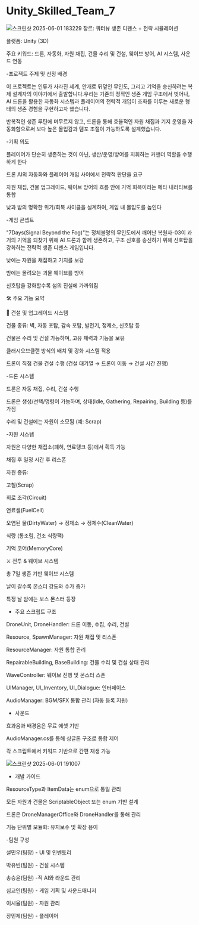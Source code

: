 # Unity_Skilled_Team_7

![스크린샷 2025-06-01 183229](https://github.com/user-attachments/assets/15be0891-e2eb-4e42-b0f9-94cf1885bada)
장르: 쿼터뷰 생존 디펜스 + 전략 시뮬레이션

플랫폼: Unity (3D)

주요 키워드: 드론, 자동화, 자원 채집, 건물 수리 및 건설, 웨이브 방어, AI 시스템, 사운드 연동

-프로젝트 주제 및 선정 배경

이 프로젝트는 인류가 사라진 세계, 안개로 뒤덮인 무인도, 그리고 기억을 송신하려는 복제 설계자의 이야기에서 출발합니다.우리는 기존의 정적인 생존 게임 구조에서 벗어나, AI 드론을 활용한 자동화 시스템과 플레이어의 전략적 개입이 조화를 이루는 새로운 형태의 생존 경험을 구현하고자 했습니다.

반복적인 생존 루틴에 머무르지 않고, 드론을 통해 효율적인 자원 채집과 기지 운영을 자동화함으로써 보다 높은 몰입감과 템포 조절이 가능하도록 설계했습니다.


-기획 의도

플레이어가 단순히 생존하는 것이 아닌, 생산/운영/방어를 지휘하는 커맨더 역할을 수행하게 한다

드론 AI의 자동화와 플레이어 개입 사이에서 전략적 판단을 요구

자원 채집, 건물 업그레이드, 웨이브 방어의 흐름 안에 기억 회복이라는 메타 내러티브를 통합

낮과 밤의 명확한 위기/회복 사이클을 설계하여, 게임 내 몰입도를 높인다

-게임 콘셉트

"7Days(Signal Beyond the Fog)"는 정체불명의 무인도에서 깨어난 복원자-03이 과거의 기억을 되찾기 위해 AI 드론과 함께 생존하고, 구조 신호를 송신하기 위해 신호탑을 강화하는 전략적 생존 디펜스 게임입니다.

낮에는 자원을 채집하고 기지를 보강

밤에는 몰려오는 괴물 웨이브를 방어

신호탑을 강화할수록 섬의 진실에 가까워짐

🛠️ 주요 기능 요약

🔧 건설 및 업그레이드 시스템

건물 종류: 벽, 자동 포탑, 감속 포탑, 발전기, 정제소, 신호탑 등

건물은 수리 및 건설 가능하며, 고유 체력과 기능을 보유

클래시오브클랜 방식의 배치 및 강화 시스템 적용

드론이 직접 건물 건설 수행 (건설 대기열 → 드론이 이동 → 건설 시간 진행)

-드론 시스템

드론은 자동 채집, 수리, 건설 수행

드론은 생성/선택/명령이 가능하며, 상태(Idle, Gathering, Repairing, Building 등)를 가짐

수리 및 건설에는 자원이 소모됨 (예: Scrap)

-자원 시스템

자원은 다양한 채집소(폐허, 연료탱크 등)에서 획득 가능

채집 후 일정 시간 후 리스폰

자원 종류:

고철(Scrap)

회로 조각(Circuit)

연료셀(FuelCell)

오염된 물(DirtyWater) → 정제소 → 정제수(CleanWater)

식량 (통조림, 건조 식량팩)

기억 코어(MemoryCore)

⚔️ 전투 & 웨이브 시스템

총 7일 생존 기반 웨이브 시스템

날이 갈수록 몬스터 강도와 수가 증가

특정 날 밤에는 보스 몬스터 등장

- 주요 스크립트 구조

DroneUnit, DroneHandler: 드론 이동, 수집, 수리, 건설

Resource, SpawnManager: 자원 채집 및 리스폰

ResourceManager: 자원 통합 관리

RepairableBuilding, BaseBuilding: 건물 수리 및 건설 상태 관리

WaveController: 웨이브 진행 및 몬스터 스폰

UIManager, UI_Inventory, UI_Dialogue: 인터페이스

AudioManager: BGM/SFX 통합 관리 (자동 등록 지원)

- 사운드

효과음과 배경음은 무료 에셋 기반

AudioManager.cs를 통해 싱글톤 구조로 통합 제어

각 스크립트에서 키워드 기반으로 간편 재생 가능

![스크린샷 2025-06-01 191007](https://github.com/user-attachments/assets/30809c8a-1277-4284-9ead-9eec872f76b3)


- 개발 가이드

ResourceType과 ItemData는 enum으로 통일 관리

모든 자원과 건물은 ScriptableObject 또는 enum 기반 설계

드론은 DroneManagerOffice와 DroneHandler를 통해 관리

기능 단위별 모듈화: 유지보수 및 확장 용이

-팀원 구성

  설민우(팀장) - UI 및 인벤토리
  
  박유빈(팀원) - 건설 시스템

  송승윤(팀원) -적 AI와 라운드 관리

  심교인(팀원) - 게임 기획 및 사운드매니저

  이시율(팀원) - 자원 관리

  장민제(팀원) - 플레이어







